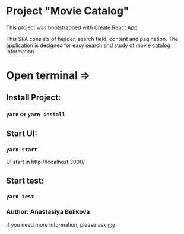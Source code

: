 # Project "Movie Catalog"

This project was bootstrapped with [Create React App](https://github.com/facebook/create-react-app).

This SPA consists of header, search field, content and pagination.
The application is designed for easy search and study of movie catalog information

# Open terminal =>

## Install Project:

### `yarn` or `yarn install`

## Start UI:

### `yarn start`

UI start in http://localhost:3000/

## Start test:

### `yarn test`

### Author: Anastasiya Belikova
If you need more information, please ask [me](https://www.linkedin.com/in/anastasiya-belikova-9687b8234/)